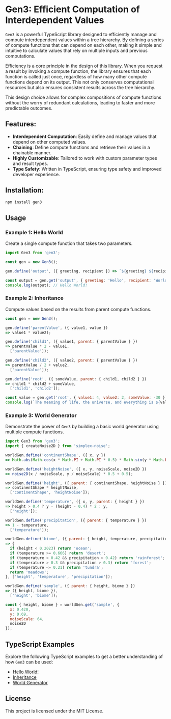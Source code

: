 # Gen3: Efficient Computation of Interdependent Values

`Gen3` is a powerful TypeScript library designed to efficiently manage and compute interdependent values within a tree hierarchy. By defining a series of compute functions that can depend on each other, making it simple and intuitive to calculate values that rely on multiple inputs and previous computations.

Efficiency is a core principle in the design of this library. When you request a result by invoking a compute function, the library ensures that each function is called just once, regardless of how many other compute functions depend on its output. This not only conserves computational resources but also ensures consistent results across the tree hierarchy.

This design choice allows for complex compositions of compute functions without the worry of redundant calculations, leading to faster and more predictable outcomes.

## Features:

- **Interdependent Computation**: Easily define and manage values that depend on other computed values.
- **Chaining**: Define compute functions and retrieve their values in a chainable manner.
- **Highly Customizable**: Tailored to work with custom parameter types and result types.
- **Type Safety**: Written in TypeScript, ensuring type safety and improved developer experience.

## Installation:

```sh
npm install gen3
```

## Usage

### Example 1: Hello World

Create a single compute function that takes two parameters.

```js
import Gen3 from 'gen3';

const gen = new Gen3();

gen.define('output', ({ greeting, recipient }) => `${greeting} ${recipient}!`);

const output = gen.get('output', { greeting: 'Hello', recipient: 'World' }); 
console.log(output); // Hello World!
```

### Example 2: Inheritance

Compute values based on the results from parent compute functions.

```js
const gen = new Gen3();

gen.define('parentValue', ({ value1, value })
=> value1 * value2);

gen.define('child1', ({ value1, parent: { parentValue } })
=> parentValue * 2 - value1,
  ['parentValue']);

gen.define('child2', ({ value2, parent: { parentValue } })
=> parentValue / 2 + value2,
  ['parentValue']);

gen.define('root', ({ someValue, parent: { child1, child2 } })
=> child1 * child2 + someValue,
  ['child1', 'child2']);

const value = gen.get('root', { value1: 4, value2: 2, someValue: -30 });
console.log(`The meaning of life, the universe, and everything is ${value}`);
```

### Example 3: World Generator

Demonstrate the power of `Gen3` by building a basic world generator using multiple compute functions.

```js
import Gen3 from 'gen3';
import { createNoise2D } from 'simplex-noise';

worldGen.define('continentShape', ({ x, y })
=> Math.abs(Math.cos(x * Math.PI + Math.PI * 0.5) * Math.sin(y * Math.PI)));

worldGen.define('heightNoise', ({ x, y, noiseScale, noise2D })
=> noise2D(x / noiseScale, y / noiseScale) * 0.5 + 0.5);

worldGen.define('height', ({ parent: { continentShape, heightNoise } })
=> continentShape * heightNoise,
  ['continentShape', 'heightNoise']);

worldGen.define('temperature', ({ x, y, parent: { height } })
=> height > 0.4 ? y - (height - 0.4) * 2 : y,
  ['height']);

worldGen.define('precipitation', ({ parent: { temperature } })
=> 1 - temperature,
  ['temperature']);

worldGen.define('biome', ({ parent: { height, temperature, precipitation } })
=> {
  if (height < 0.2023) return 'ocean';
  if (temperature >= 0.666) return 'desert';
  if (temperature > 0.42 && precipitation > 0.42) return 'rainforest';
  if (temperature > 0.3 && precipitation > 0.3) return 'forest';
  if (temperature <= 0.21) return 'tundra';
  return 'meadows';
}, ['height', 'temperature', 'precipitation']);

worldGen.define('sample', ({ parent: { height, biome } })
=> ({ height, biome }),
  ['height', 'biome']);

const { height, biome } = worldGen.get('sample', {
  x: 0.420,
  y: 0.69,
  noiseScale: 64,
  noise2D
});
```

## TypeScript Examples

Explore the following TypeScript examples to get a better understanding of how `Gen3` can be used:

- [Hello World!](examples/hello-world.ts)
- [Inheritance](examples/inheritance.ts)
- [World Generator](examples/world-generator.ts)

## License

This project is licensed under the MIT License. 
